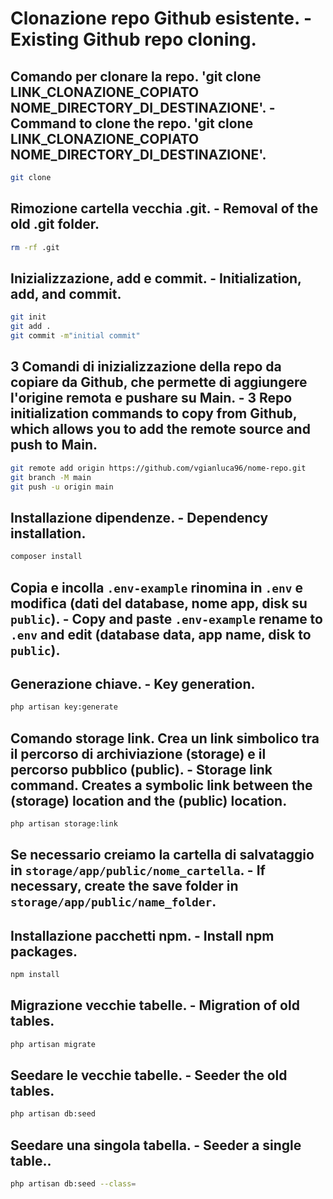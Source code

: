 # Clonazione repo Github esistente. - Existing Github repo cloning.

## Comando per clonare la repo. 'git clone LINK_CLONAZIONE_COPIATO NOME_DIRECTORY_DI_DESTINAZIONE'. - Command to clone the repo. 'git clone LINK_CLONAZIONE_COPIATO NOME_DIRECTORY_DI_DESTINAZIONE'.
```bash
git clone
```

## Rimozione cartella vecchia .git. -  Removal of the old .git folder.
```bash
rm -rf .git
```

## Inizializzazione, add e commit. - Initialization, add, and commit.
```bash
git init
git add .
git commit -m"initial commit"
```

## 3 Comandi di inizializzazione della repo da copiare da Github, che permette di aggiungere l'origine remota e pushare su Main. - 3 Repo initialization commands to copy from Github, which allows you to add the remote source and push to Main.
```bash
git remote add origin https://github.com/vgianluca96/nome-repo.git
git branch -M main
git push -u origin main
```

## Installazione dipendenze. - Dependency installation.
```bash
composer install
```

## Copia e incolla `.env-example` rinomina in `.env` e modifica (dati del database, nome app, disk su `public`). - Copy and paste `.env-example` rename to `.env` and edit (database data, app name, disk to `public`).

## Generazione chiave. - Key generation.
```bash
php artisan key:generate
```

## Comando storage link. Crea un link simbolico tra il percorso di archiviazione (storage) e il percorso pubblico (public). - Storage link command. Creates a symbolic link between the (storage) location and the (public) location. 
```bash
php artisan storage:link
```

## Se necessario creiamo la cartella di salvataggio in `storage/app/public/nome_cartella`. - If necessary, create the save folder in `storage/app/public/name_folder`.

## Installazione pacchetti npm. - Install npm packages.
```bash
npm install
```

## Migrazione vecchie tabelle. - Migration of old tables.
```bash
php artisan migrate
```

## Seedare le vecchie tabelle. - Seeder the old tables.
```bash
php artisan db:seed
```

## Seedare una singola tabella. - Seeder a single table..
```bash
php artisan db:seed --class=
```